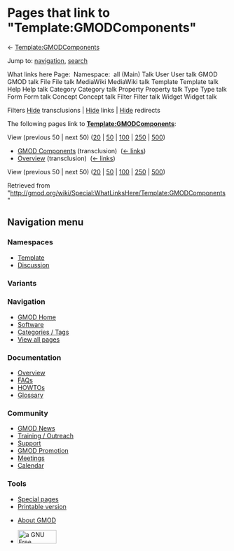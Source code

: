 <div id="mw-page-base" class="noprint">

</div>

<div id="mw-head-base" class="noprint">

</div>

<div id="content" class="mw-body" role="main">

<span id="top"></span>

<div id="mw-js-message" style="display:none;">

</div>



# <span dir="auto">Pages that link to "Template:GMODComponents"</span>

<div id="bodyContent">

<div id="contentSub">

←
[Template:GMODComponents](/wiki/Template:GMODComponents "Template:GMODComponents")

</div>

<div id="jump-to-nav" class="mw-jump">

Jump to: [navigation](#mw-navigation), [search](#p-search)

</div>

<div id="mw-content-text">

What links here Page:  Namespace:  all (Main) Talk User User talk GMOD
GMOD talk File File talk MediaWiki MediaWiki talk Template Template talk
Help Help talk Category Category talk Property Property talk Type Type
talk Form Form talk Concept Concept talk Filter Filter talk Widget
Widget talk

Filters
[Hide](/mediawiki/index.php?title=Special:WhatLinksHere/Template:GMODComponents&hidetrans=1 "Special:WhatLinksHere/Template:GMODComponents")
transclusions \|
[Hide](/mediawiki/index.php?title=Special:WhatLinksHere/Template:GMODComponents&hidelinks=1 "Special:WhatLinksHere/Template:GMODComponents")
links \|
[Hide](/mediawiki/index.php?title=Special:WhatLinksHere/Template:GMODComponents&hideredirs=1 "Special:WhatLinksHere/Template:GMODComponents")
redirects

The following pages link to
**[Template:GMODComponents](/wiki/Template:GMODComponents "Template:GMODComponents")**:

View (previous 50 \| next 50)
([20](/mediawiki/index.php?title=Special:WhatLinksHere/Template:GMODComponents&limit=20 "Special:WhatLinksHere/Template:GMODComponents")
\|
[50](/mediawiki/index.php?title=Special:WhatLinksHere/Template:GMODComponents&limit=50 "Special:WhatLinksHere/Template:GMODComponents")
\|
[100](/mediawiki/index.php?title=Special:WhatLinksHere/Template:GMODComponents&limit=100 "Special:WhatLinksHere/Template:GMODComponents")
\|
[250](/mediawiki/index.php?title=Special:WhatLinksHere/Template:GMODComponents&limit=250 "Special:WhatLinksHere/Template:GMODComponents")
\|
[500](/mediawiki/index.php?title=Special:WhatLinksHere/Template:GMODComponents&limit=500 "Special:WhatLinksHere/Template:GMODComponents"))

- [GMOD Components](/wiki/GMOD_Components "GMOD Components")
  (transclusion) ‎ <span class="mw-whatlinkshere-tools">([←
  links](/mediawiki/index.php?title=Special:WhatLinksHere&target=GMOD+Components "Special:WhatLinksHere"))</span>
- [Overview](/wiki/Overview "Overview") (transclusion) ‎
  <span class="mw-whatlinkshere-tools">([←
  links](/mediawiki/index.php?title=Special:WhatLinksHere&target=Overview "Special:WhatLinksHere"))</span>

View (previous 50 \| next 50)
([20](/mediawiki/index.php?title=Special:WhatLinksHere/Template:GMODComponents&limit=20 "Special:WhatLinksHere/Template:GMODComponents")
\|
[50](/mediawiki/index.php?title=Special:WhatLinksHere/Template:GMODComponents&limit=50 "Special:WhatLinksHere/Template:GMODComponents")
\|
[100](/mediawiki/index.php?title=Special:WhatLinksHere/Template:GMODComponents&limit=100 "Special:WhatLinksHere/Template:GMODComponents")
\|
[250](/mediawiki/index.php?title=Special:WhatLinksHere/Template:GMODComponents&limit=250 "Special:WhatLinksHere/Template:GMODComponents")
\|
[500](/mediawiki/index.php?title=Special:WhatLinksHere/Template:GMODComponents&limit=500 "Special:WhatLinksHere/Template:GMODComponents"))

</div>

<div class="printfooter">

Retrieved from
"<http://gmod.org/wiki/Special:WhatLinksHere/Template:GMODComponents>"

</div>

<div id="catlinks" class="catlinks catlinks-allhidden">

</div>

<div class="visualClear">

</div>

</div>

</div>

<div id="mw-navigation">

## Navigation menu

<div id="mw-head">



<div id="left-navigation">

<div id="p-namespaces" class="vectorTabs" role="navigation"
aria-labelledby="p-namespaces-label">

### Namespaces

- <span id="ca-nstab-template"><a href="/wiki/Template:GMODComponents" accesskey="c"
  title="View the template [c]">Template</a></span>
- <span id="ca-talk"><a
  href="/mediawiki/index.php?title=Template_talk:GMODComponents&amp;action=edit&amp;redlink=1"
  accesskey="t"
  title="Discussion about the content page [t]">Discussion</a></span>

</div>

<div id="p-variants" class="vectorMenu emptyPortlet" role="navigation"
aria-labelledby="p-variants-label">

### 

### Variants[](#)

<div class="menu">

</div>

</div>

</div>

<div id="right-navigation">





</div>



</div>

</div>

</div>

<div id="mw-panel">

<div id="p-logo" role="banner">

<a href="/wiki/Main_Page"
style="background-image: url(http://gmod.org/images/GMOD-cogs.png);"
title="Visit the main page"></a>

</div>

<div id="p-Navigation" class="portal" role="navigation"
aria-labelledby="p-Navigation-label">

### Navigation

<div class="body">

- <span id="n-GMOD-Home">[GMOD Home](/wiki/Main_Page)</span>
- <span id="n-Software">[Software](/wiki/GMOD_Components)</span>
- <span id="n-Categories-.2F-Tags">[Categories /
  Tags](/wiki/Categories)</span>
- <span id="n-View-all-pages">[View all
  pages](/wiki/Special:AllPages)</span>

</div>

</div>

<div id="p-Documentation" class="portal" role="navigation"
aria-labelledby="p-Documentation-label">

### Documentation

<div class="body">

- <span id="n-Overview">[Overview](/wiki/Overview)</span>
- <span id="n-FAQs">[FAQs](/wiki/Category:FAQ)</span>
- <span id="n-HOWTOs">[HOWTOs](/wiki/Category:HOWTO)</span>
- <span id="n-Glossary">[Glossary](/wiki/Glossary)</span>

</div>

</div>

<div id="p-Community" class="portal" role="navigation"
aria-labelledby="p-Community-label">

### Community

<div class="body">

- <span id="n-GMOD-News">[GMOD News](/wiki/GMOD_News)</span>
- <span id="n-Training-.2F-Outreach">[Training /
  Outreach](/wiki/Training_and_Outreach)</span>
- <span id="n-Support">[Support](/wiki/Support)</span>
- <span id="n-GMOD-Promotion">[GMOD
  Promotion](/wiki/GMOD_Promotion)</span>
- <span id="n-Meetings">[Meetings](/wiki/Meetings)</span>
- <span id="n-Calendar">[Calendar](/wiki/Calendar)</span>

</div>

</div>

<div id="p-tb" class="portal" role="navigation"
aria-labelledby="p-tb-label">

### Tools

<div class="body">

- <span id="t-specialpages"><a href="/wiki/Special:SpecialPages" accesskey="q"
  title="A list of all special pages [q]">Special pages</a></span>
- <span id="t-print"><a
  href="/mediawiki/index.php?title=Special:WhatLinksHere/Template:GMODComponents&amp;printable=yes"
  rel="alternate" accesskey="p"
  title="Printable version of this page [p]">Printable version</a></span>

</div>

</div>

</div>

</div>

<div id="footer" role="contentinfo">

- <span id="footer-places-about">[About
  GMOD](/wiki/GMOD:About "GMOD:About")</span>

<!-- -->

- <span id="footer-copyrightico">[<img src="http://www.gnu.org/graphics/gfdl-logo-small.png" width="88"
  height="31" alt="a GNU Free Documentation License" />](http://www.gnu.org/licenses/fdl-1.3.html)</span>




</div>
